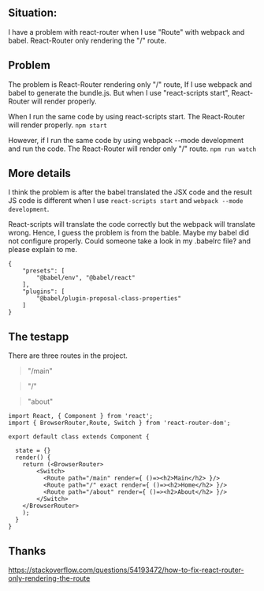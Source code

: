 ## Situation:

I have a problem with react-router when I use "Route" with webpack and babel. React-Router only rendering the "/" route.

## Problem

The problem is React-Router rendering only "/" route, If I use webpack and babel to generate the bundle.js. But when I use "react-scripts start", React-Router will render properly.

When I run the same code by using react-scripts start. The React-Router will render properly.  `npm start`

However, if I run the same code by using webpack --mode development and run the code. The React-Router will render only "/" route.  `npm run watch`

## More details

I think the problem is after the babel translated the JSX code and the result JS code is different when I use `react-scripts start` and `webpack --mode development`. 

React-scripts will translate the code correctly but the webpack will translate wrong. Hence, I guess the problem is from the bable. Maybe my babel did not configure properly. Could someone take a look in my .babelrc file? and please explain to me.

```
{
    "presets": [
        "@babel/env", "@babel/react"
    ],
    "plugins": [
        "@babel/plugin-proposal-class-properties"
    ]
}

```

## The testapp
There are three routes in the project. 

> "/main" 

> "/"

> "about"

```
import React, { Component } from 'react';
import { BrowserRouter,Route, Switch } from 'react-router-dom';

export default class extends Component {

  state = {}
  render() {
    return (<BrowserRouter>
        <Switch>
          <Route path="/main" render={ ()=><h2>Main</h2> }/>
          <Route path="/" exact render={ ()=><h2>Home</h2> }/>
          <Route path="/about" render={ ()=><h2>About</h2> }/>
        </Switch>
    </BrowserRouter>
    );
  }
}

```

## Thanks

https://stackoverflow.com/questions/54193472/how-to-fix-react-router-only-rendering-the-route
